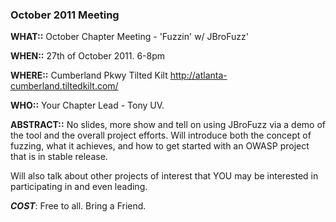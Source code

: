 ### October 2011 Meeting

**WHAT::** October Chapter Meeting - 'Fuzzin' w/ JBroFuzz'

**WHEN::** 27th of October 2011. 6-8pm

**WHERE::** Cumberland Pkwy Tilted Kilt
<http://atlanta-cumberland.tiltedkilt.com/>

**WHO::** Your Chapter Lead - Tony UV.

**ABSTRACT::** No slides, more show and tell on using JBroFuzz via a
demo of the tool and the overall project efforts. Will introduce both
the concept of fuzzing, what it achieves, and how to get started with an
OWASP project that is in stable release.

Will also talk about other projects of interest that YOU may be
interested in participating in and even leading.

***COST***: Free to all. Bring a Friend.